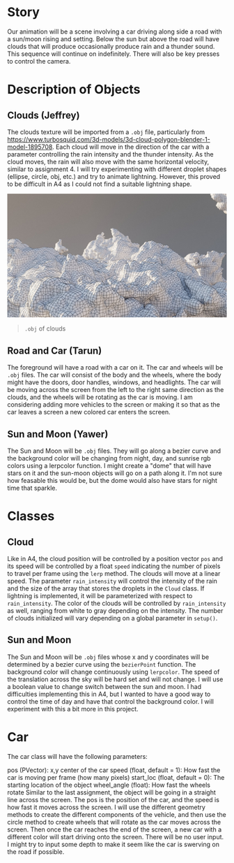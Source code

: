 # Story

Our animation will be a scene involving a car driving along side a road with a sun/moon rising and setting. Below the sun but above the road will have clouds that will produce occasionally produce rain and a thunder sound. This sequence will continue on indefinitely. There will also be key presses to control the camera.

# Description of Objects
## Clouds (Jeffrey)
The clouds texture will be imported from a `.obj` file, particularly from https://www.turbosquid.com/3d-models/3d-cloud-polygon-blender-1-model-1895708. Each cloud will move in the direction of the car with a parameter controlling the rain intensity and the thunder intensity. As the cloud moves, the rain will also move with the same horizontal velocity, similar to assignment 4. I will try experimenting with different droplet shapes (ellipse, circle, obj, etc.) and try to animate lightning. However, this proved to be difficult in A4 as I could not find a suitable lightning shape.

![Alt text](image.png)
> `.obj` of clouds

## Road and Car (Tarun)
The foreground will have a road with a car on it. The car and wheels will be `.obj` files. The car will consist of the body and the wheels, where the body might have the doors, door handles, windows, and headlights. The car will be moving across the screen from the left to the right same direction as the clouds, and the wheels will be rotating as the car is moving. I am considering adding more vehicles to the screen or making it so that as the car leaves a screen a new colored car enters the screen.


## Sun and Moon (Yawer)
The Sun and Moon will be `.obj` files. They will go along a bezier curve and the background color will be changing from night, day, and sunrise rgb colors using a lerpcolor function. I might create a "dome" that will have stars on it and the sun-moon objects will go on a path along it. I'm not sure how feasable this would be, but the dome would also have stars for night time that sparkle.

# Classes
## Cloud
Like in A4, the cloud position will be controlled by a position vector `pos` and its speed will be controlled by a float `speed` indicating the number of pixels to travel per frame using the `lerp` method. The clouds will move at a linear speed. The parameter `rain_intensity` will control the intensity of the rain and the size of the array that stores the droplets in the `Cloud` class. If lightning is implemented, it will be parameterized with respect to `rain_intensity`. The color of the clouds will be controlled by `rain_intensity` as well, ranging from white to gray depending on the intensity. The number of clouds initialized will vary depending on a global parameter in `setup()`.

## Sun and Moon
The Sun and Moon will be `.obj` files whose x and y coordinates will be determined by a bezier curve using the `bezierPoint` function. The background color will change continuously using `lerpcolor`. The speed of the translation across the sky will be hard set and will not change. I will use a boolean value to change switch between the sun and moon. I had difficulties implementing this in A4, but I wanted to have a good way to control the time of day and have that control the background color. I will experiment with this a bit more in this project. 

# Car
The car class will have the following parameters:

pos (PVector): x,y center of the car
speed (float, default = 1): How fast the car is moving per frame (how many pixels)
start_loc (float, default = 0): The starting location of the object
wheel_angle (float): How fast the wheels rotate
Similar to the last assignment, the object will be going in a straight line across the screen. The pos is the position of the car, and the speed is how fast it moves across the screen. I will use the different geometry methods to create the different components of the vehicle, and then use the circle method to create wheels that will rotate as the car moves across the screen. Then once the car reaches the end of the screen, a new car with a different color will start driving onto the screen. There will be no user input. I might try to input some depth to make it seem like the car is swerving on the road if possible.

